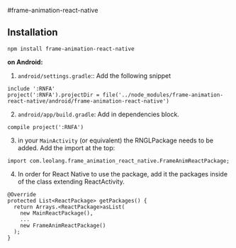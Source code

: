 #frame-animation-react-native

## Installation

```
npm install frame-animation-react-native
```

**on Android:**

1. `android/settings.gradle`:: Add the following snippet

```
include ':RNFA'
project(':RNFA').projectDir = file('../node_modules/frame-animation-react-native/android/frame-animation-react-native')
```

2. `android/app/build.gradle`: Add in dependencies block.

```
compile project(':RNFA')
```

3. in your `MainActivity` (or equivalent) the RNGLPackage needs to be added. Add the import at the top:

```
import com.leolang.frame_animation_react_native.FrameAnimReactPackage;
```

4. In order for React Native to use the package, add it the packages inside of the class extending ReactActivity.

```
@Override
protected List<ReactPackage> getPackages() {
  return Arrays.<ReactPackage>asList(
	new MainReactPackage(),
	...
	new FrameAnimReactPackage()
  );
}
```
